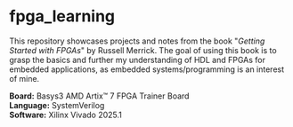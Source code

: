 # fpga_learning

This repository showcases projects and notes from the book "_Getting Started with FPGAs_" by Russell Merrick. The goal of using this book is to grasp the basics and further my understanding of HDL and FPGAs for embedded applications, as embedded systems/programming is an interest of mine.

**Board:** Basys3 AMD Artix™ 7 FPGA Trainer Board  
**Language:** SystemVerilog  
**Software:** Xilinx Vivado 2025.1  

